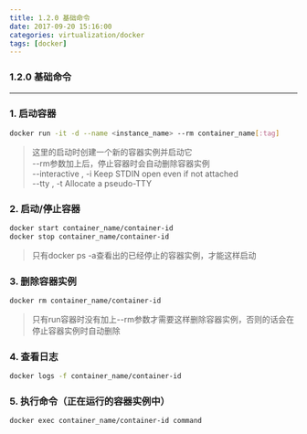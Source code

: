```yaml
---
title: 1.2.0 基础命令
date: 2017-09-20 15:16:00
categories: virtualization/docker
tags: [docker]
---
```

### 1.2.0 基础命令

---

### 1. 启动容器
``` bash
docker run -it -d --name <instance_name> --rm container_name[:tag]
```
> 这里的启动时创建一个新的容器实例并启动它  
--rm参数加上后，停止容器时会自动删除容器实例  
--interactive , -i		Keep STDIN open even if not attached  
--tty , -t		Allocate a pseudo-TTY

### 2. 启动/停止容器
``` bash
docker start container_name/container-id
docker stop container_name/container-id
```
> 只有docker ps -a查看出的已经停止的容器实例，才能这样启动

### 3. 删除容器实例
``` bash
docker rm container_name/container-id
```
> 只有run容器时没有加上--rm参数才需要这样删除容器实例，否则的话会在停止容器实例时自动删除

### 4. 查看日志
``` bash
docker logs -f container_name/container-id
```

### 5. 执行命令（正在运行的容器实例中）
``` bash
docker exec container_name/container-id command
```
